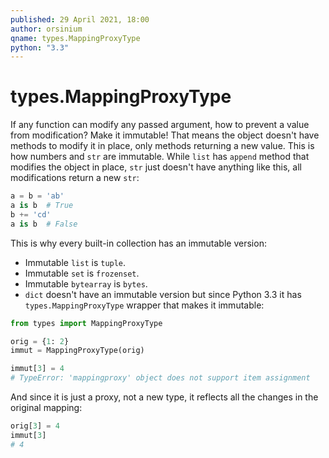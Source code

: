 ```yaml
---
published: 29 April 2021, 18:00
author: orsinium
qname: types.MappingProxyType
python: "3.3"
---
```


# types.MappingProxyType

If any function can modify any passed argument, how to prevent a value from modification? Make it immutable! That means the object doesn't have methods to modify it in place, only methods returning a new value. This is how numbers and `str` are immutable. While `list` has `append` method that modifies the object in place, `str` just doesn't have anything like this, all modifications return a new `str`:

```python
a = b = 'ab'
a is b  # True
b += 'cd'
a is b  # False
```

This is why every built-in collection has an immutable version:

+ Immutable `list` is `tuple`.
+ Immutable `set` is `frozenset`.
+ Immutable `bytearray` is `bytes`.
+ `dict` doesn't have an immutable version but since Python 3.3 it has `types.MappingProxyType` wrapper that makes it immutable:

```python
from types import MappingProxyType

orig = {1: 2}
immut = MappingProxyType(orig)

immut[3] = 4
# TypeError: 'mappingproxy' object does not support item assignment
```

And since it is just a proxy, not a new type, it reflects all the changes in the original mapping:

```python
orig[3] = 4
immut[3]
# 4
```
